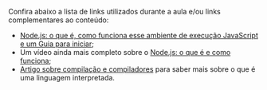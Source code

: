 Confira abaixo a lista de links utilizados durante a aula e/ou links complementares ao conteúdo:

- [Node.js: o que é, como funciona esse ambiente de execução JavaScript e um Guia para iniciar](https://www.alura.com.br/artigos/node-js);
- Um vídeo ainda mais completo sobre o [Node.js: o que é e como funciona](https://cursos.alura.com.br/extra/alura-mais/Node.js-o-que-e-e-como-funciona-c1414);
- [Artigo sobre compilação e compiladores](https://www.alura.com.br/artigos/o-que-e-compilacao) para saber mais sobre o que é uma linguagem interpretada.